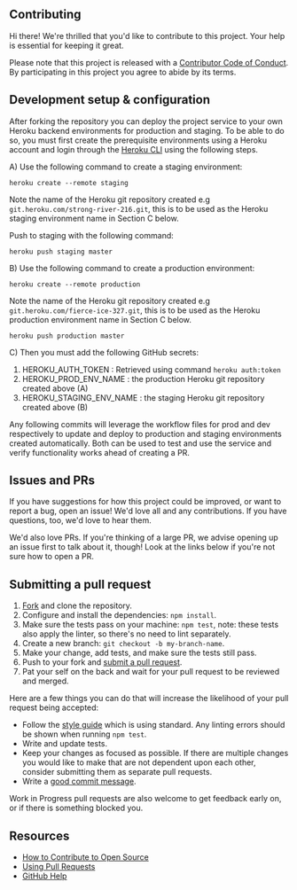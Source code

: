 ## Contributing

[fork]: /fork
[pr]: /compare
[style]: https://standardjs.com/
[code-of-conduct]: CODE_OF_CONDUCT.md

Hi there! We're thrilled that you'd like to contribute to this project. Your help is essential for keeping it great.

Please note that this project is released with a [Contributor Code of Conduct][code-of-conduct]. By participating in this project you agree to abide by its terms.

## Development setup & configuration

After forking the repository you can deploy the project service to your own Heroku backend environments for production and staging. To be able to do so, you must first create the prerequisite environments using a Heroku account and login through the [Heroku CLI](https://devcenter.heroku.com/articles/heroku-cli) using the following steps.

A) Use the following command to create a staging environment:

`heroku create --remote staging`

Note the name of the Heroku git repository created e.g `git.heroku.com/strong-river-216.git`, this is to be used as the Heroku staging environment name in Section C below.

Push to staging with the following command:

`heroku push staging master`

B) Use the following command to create a production environment:

`heroku create --remote production`

Note the name of the Heroku git repository created e.g `git.heroku.com/fierce-ice-327.git`, this is to be used as the Heroku production environment name in Section C below.

`heroku push production master`

C) Then you must add the following GitHub secrets:

1. HEROKU_AUTH_TOKEN : Retrieved using command `heroku auth:token`
2. HEROKU_PROD_ENV_NAME : the production Heroku git repository created above (A)
3. HEROKU_STAGING_ENV_NAME : the staging Heroku git repository created above (B)

Any following commits will leverage the workflow files for prod and dev respectively to update and deploy to production and staging environments created automatically. Both can be used to test and use the service and verify functionality works ahead of creating a PR.

## Issues and PRs

If you have suggestions for how this project could be improved, or want to report a bug, open an issue! We'd love all and any contributions. If you have questions, too, we'd love to hear them.

We'd also love PRs. If you're thinking of a large PR, we advise opening up an issue first to talk about it, though! Look at the links below if you're not sure how to open a PR.

## Submitting a pull request

1. [Fork][fork] and clone the repository.
1. Configure and install the dependencies: `npm install`.
1. Make sure the tests pass on your machine: `npm test`, note: these tests also apply the linter, so there's no need to lint separately.
1. Create a new branch: `git checkout -b my-branch-name`.
1. Make your change, add tests, and make sure the tests still pass.
1. Push to your fork and [submit a pull request][pr].
1. Pat your self on the back and wait for your pull request to be reviewed and merged.

Here are a few things you can do that will increase the likelihood of your pull request being accepted:

-   Follow the [style guide][style] which is using standard. Any linting errors should be shown when running `npm test`.
-   Write and update tests.
-   Keep your changes as focused as possible. If there are multiple changes you would like to make that are not dependent upon each other, consider submitting them as separate pull requests.
-   Write a [good commit message](http://tbaggery.com/2008/04/19/a-note-about-git-commit-messages.html).

Work in Progress pull requests are also welcome to get feedback early on, or if there is something blocked you.

## Resources

-   [How to Contribute to Open Source](https://opensource.guide/how-to-contribute/)
-   [Using Pull Requests](https://help.github.com/articles/about-pull-requests/)
-   [GitHub Help](https://help.github.com)
